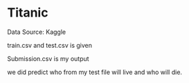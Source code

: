 # Titanic

Data Source: Kaggle 

train.csv and test.csv is given

Submission.csv is my output

we did predict who from my test file will live and who will die. 
